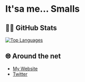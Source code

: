 # It'sa me... Smalls

## 👨‍💻 GitHub Stats

[![Top Languages](https://github-readme-stats.vercel.app/api/top-langs/?username=Smalls1652&hide=AutoIt)](https://github.com/anuraghazra/github-readme-stats)

## 🌐 Around the net

- [My Website](https://smalls.online)
- [Twitter](https://twitter.com/thetimmysmalls)